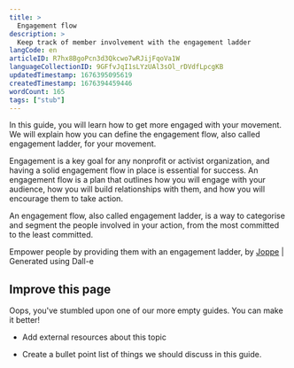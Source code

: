 ```yaml
---
title: >
  Engagement flow
description: >
  Keep track of member involvement with the engagement ladder
langCode: en
articleID: R7hx8BgoPcn3d3Qkcwo7wRJijFqoVa1W
languageCollectionID: 9GFfvJqI1sLYzUAl3sOl_rDVdfLpcgKB
updatedTimestamp: 1676395095619
createdTimestamp: 1676394459446
wordCount: 165
tags: ["stub"]
---
```


In this guide, you will learn how to get more engaged with your movement. We will explain how you can define the engagement flow, also called engagement ladder, for your movement.

Engagement is a key goal for any nonprofit or activist organization, and having a solid engagement flow in place is essential for success. An engagement flow is a plan that outlines how you will engage with your audience, how you will build relationships with them, and how you will encourage them to take action.

An engagement flow, also called engagement ladder, is a way to categorise and segment the people involved in your action, from the most committed to the least committed.

<dynamic-image imageid="a31d74e1-a050-4c74-7e2c-f2a0fa0ba200" alt="A little girl climbing up a ladder, speaking to large businessmen"><p>Empower people by providing them with an engagement ladder, by <a target="_blank" href="https://edit.activisthandbook.org/author/tzmE91SnnrbJJXuvQNBl9rt6HK63">Joppe</a> | Generated using Dall-e</p></dynamic-image>

## Improve this page

Oops, you've stumbled upon one of our more empty guides. You can make it better!

-   Add external resources about this topic
    
-   Create a bullet point list of things we should discuss in this guide.